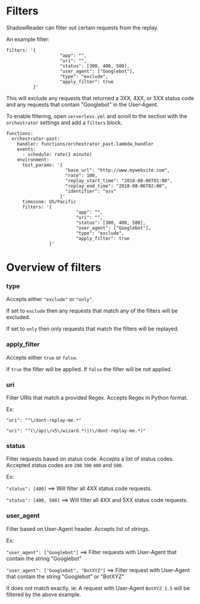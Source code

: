 # Filters

ShadowReader can filter out certain requests from the replay.

An example filter:
```
filters: '{
                    "app": "",
                    "uri": "",
                    "status": [300, 400, 500],
                    "user_agent": ["Googlebot"],
                    "type": "exclude",
                    "apply_filter": true
          }'
```
This will exclude any requests that returned a 3XX, 4XX, or 5XX status code and any requests that contain "Googlebot" in the User-Agent.

To enable filtering, open `serverless.yml` and scroll to the section with the `orchestrator` settings and add a `filters` block.
```
functions:
  orchestrator-past:
    handler: functions/orchestrator_past.lambda_handler
    events:
      - schedule: rate(1 minute)
    environment:
      test_params: '{
                      "base_url": "http://www.mywebsite.com",
                      "rate": 100,
                      "replay_start_time": "2018-08-06T01:00",
                      "replay_end_time": "2018-08-06T02:00",
                      "identifier": "oss"
                    }'
      timezone: US/Pacific
      filters: '{
                          "app": "",
                          "uri": "",
                          "status": [300, 400, 500],
                          "user_agent": ["Googlebot"],
                          "type": "exclude",
                          "apply_filter": true
                }'
```

# Overview of filters
### **type**
Accepts either `"exclude"` or `"only"`.

If set to `exclude` then any requests that match any of the filters will be excluded.

If set to `only` then only requests that match the filters will be replayed.

### **apply_filter**
Accepts either `true` or `false`.

If `true` the filter will be applied. If `false` the filter will be not applied.

### **uri**
Filter URIs that match a provided Regex. Accepts Regex in Python format.

Ex:

`"uri": "^\/dont-replay-me.*"`

`"uri": "^(\/api\/v5\/wizard.*)|(\/dont-replay-me.*)"`


### **status**
Filter requests based on status code. Accepts a list of status codes. Accepted status codes are `200` `300` `400` and `500`. 

Ex:

`"status": [400]`  ==> Will filter all 4XX status code requests.

`"status": [400, 500]` ==> Will filter all 4XX and 5XX status code requests.

### **user_agent**
Filter based on User-Agent header. Accepts list of strings.

Ex:

`"user_agent": ["Googlebot"]` ==> Filter requests with User-Agent that contain the string "Googlebot"

`"user_agent": ["Googlebot", "BotXYZ"]` ==> Filter request with User-Agent that contain the string "Googlebot" or "BotXYZ"

It does not match exactly. ie: A request with User-Agent `BotXYZ 1.5` will be filtered by the above example.
